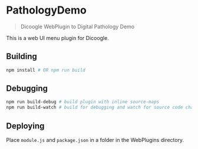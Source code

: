 # PathologyDemo
> Dicoogle WebPlugin to Digital Pathology Demo

This is a web UI menu plugin for Dicoogle.

## Building

```bash
npm install # OR npm run build
```

## Debugging

```bash
npm run build-debug # build plugin with inline source-maps
npm run build-watch # build for debugging and watch for source code changes
```

## Deploying

Place `module.js` and `package.json` in a folder in the WebPlugins directory.
